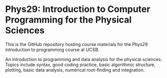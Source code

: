 # Phys29: Introduction to Computer Programming for the Physical Sciences

This is the GitHub repository hosting course materials
for the Phys29 introduction to programming course at 
UCSB. 

An introduction to programming and data analysis for the physical sciences.  Topics include 
syntax, good coding practice, basic algorithmic structure,
plotting, basic data analysis,  numerical root-finding 
and integration.